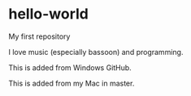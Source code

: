 hello-world
===========

My first repository

I love music (especially bassoon) and programming.

This is added from Windows GitHub.

This is added from my Mac in master.